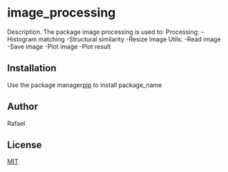 # image_processing

Description.
The package image processing is used to:
  Processing:
    -Histogram matching
    -Structural similarity
    -Resize image
   Utils:
    -Read image
    -Save image
    -Plot image
    -Plot result
    
    
## Installation

Use the package manager[pip]() to install package_name

## Author
Rafael

## License
[MIT](https://choosealicense.com/licenses/mit/)
